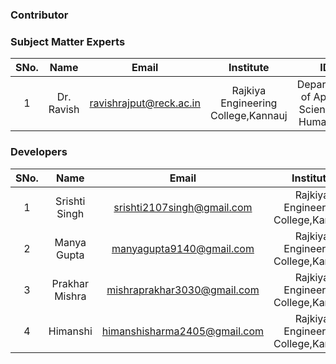 <h3>Contributor</h3>

<!-- Remove all lines above this line before making changes to the file -->
### Subject Matter Experts
| SNo. | Name | Email | Institute | ID |
| :---: | :---: | :---: | :---: | :---: |
| 1 | Dr. Ravish | ravishrajput@reck.ac.in | Rajkiya Engineering College,Kannauj | Department of Applied Sciences & Humanities |

### Developers
| SNo. | Name | Email | Institute | ID |
| :---: | :---: | :---: | :---: | :---: |
| 1 | Srishti Singh | srishti2107singh@gmail.com | Rajkiya Engineering College,Kannauj | Computer Science & Engineering |
| 2 | Manya Gupta | manyagupta9140@gmail.com | Rajkiya Engineering College,Kannauj | Computer Science & Engineering |
| 3 | Prakhar Mishra | mishraprakhar3030@gmail.com | Rajkiya Engineering College,Kannauj | Computer Science & Engineering |
| 4 | Himanshi | himanshisharma2405@gmail.com | Rajkiya Engineering College,Kannauj | Electronics Engineering |
